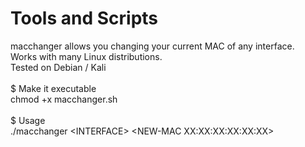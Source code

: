 # Tools and Scripts

macchanger allows you changing your current MAC of any interface.
</br>
Works with many Linux distributions.
</br >
Tested on Debian / Kali
</br >
</br >
$ Make it executable
</br >
chmod +x macchanger.sh
</br >
</br >
$ Usage
</br >
./macchanger \<INTERFACE> \<NEW-MAC XX:XX:XX:XX:XX:XX>  
